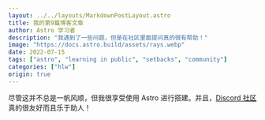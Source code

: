 ```yaml
---
layout: ../../layouts/MarkdownPostLayout.astro
title: 我的第9篇博客文章
author: Astro 学习者
description: "我遇到了一些问题，但是在社区里面提问真的很有帮助！"
image: "https://docs.astro.build/assets/rays.webp"
date: 2022-07-15
tags: ["astro", "learning in public", "setbacks", "community"]
categories: ["hlw"]
origin: true
---
```

尽管这并不总是一帆风顺，但我很享受使用 Astro 进行搭建。并且，[Discord 社区](https://astro.build/chat)真的很友好而且乐于助人！
